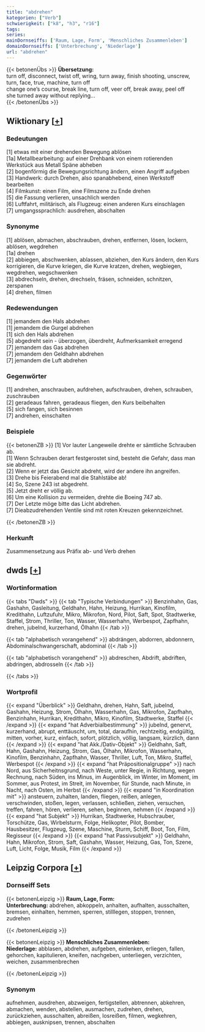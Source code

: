 ```yaml
---
title: "abdrehen"
kategorien: ["Verb"]
schwierigkeit: ["k8", "h3", "r16"]
tags:
series:
mainDornseiffs: ['Raum, Lage, Form', 'Menschliches Zusammenleben']
domainDornseiffs: ['Unterbrechung', 'Niederlage']
url: "abdrehen"
---
```


{{< betonenÜbs >}}
**Übersetzung:**  
turn off, disconnect, twist off, wring, turn away, finish shooting, unscrew, turn, face, true, machine, turn  off  
change one’s course, break line, turn off, veer off, break away, peel off  
she turned away without replying...  
{{< /betonenÜbs >}}

## Wiktionary [[+](https://de.wiktionary.org/wiki/abdrehen)]

### Bedeutungen
[1] etwas mit einer drehenden Bewegung ablösen  
[1a] Metallbearbeitung: auf einer Drehbank von einem rotierenden Werkstück aus Metall Späne abheben  
[2] bogenförmig die Bewegungsrichtung ändern, einen Angriff aufgeben  
[3] Handwerk: durch Drehen, also spanabhebend, einen Werkstoff bearbeiten  
[4] Filmkunst: einen Film, eine Filmszene zu Ende drehen  
[5] die Fassung verlieren, unsachlich werden  
[6] Luftfahrt, militärisch, als Flugzeug: einen anderen Kurs einschlagen  
[7] umgangssprachlich: ausdrehen, abschalten  

### Synonyme
[1] ablösen, abmachen, abschrauben, drehen, entfernen, lösen, lockern, ablösen, wegdrehen  
[1a] drehen  
[2] abbiegen, abschwenken, ablassen, abziehen, den Kurs ändern, den Kurs korrigieren, die Kurve kriegen, die Kurve kratzen, drehen, wegbiegen, wegdrehen, wegschwenken  
[3] abdrechseln, drehen, drechseln, fräsen, schneiden, schnitzen, zerspanen  
[4] drehen, filmen  

### Redewendungen
[1] jemandem den Hals abdrehen  
[1] jemandem die Gurgel abdrehen  
[1] sich den Hals abdrehen  
[5] abgedreht sein - überzogen, überdreht, Aufmerksamkeit erregend  
[7] jemandem das Gas abdrehen  
[7] jemandem den Geldhahn abdrehen  
[7] jemandem die Luft abdrehen  

### Gegenwörter
[1] andrehen, anschrauben, aufdrehen, aufschrauben, drehen, schrauben, zuschrauben  
[2] geradeaus fahren, geradeaus fliegen, den Kurs beibehalten  
[5] sich fangen, sich besinnen  
[7] andrehen, einschalten  

### Beispiele
{{< betonenZB >}}
[1] Vor lauter Langeweile drehte er sämtliche Schrauben ab.  
[1] Wenn Schrauben derart festgerostet sind, besteht die Gefahr, dass man sie abdreht.  
[2] Wenn er jetzt das Gesicht abdreht, wird der andere ihn angreifen.  
[3] Drehe bis Feierabend mal die Stahlstäbe ab!  
[4] So, Szene 243 ist abgedreht.  
[5] Jetzt dreht er völlig ab.  
[6] Um eine Kollision zu vermeiden, drehte die Boeing 747 ab.  
[7] Der Letzte möge bitte das Licht abdrehen.  
[7] Dieabzudrehenden Ventile sind mit roten Kreuzen gekennzeichnet.  

{{< /betonenZB >}}
### Herkunft
Zusammensetzung aus Präfix ab- und Verb drehen  



## dwds [[+](https://www.dwds.de/wb/abdrehen)]

### Wortinformation
{{< tabs "Dwds" >}}
{{< tab "Typische Verbindungen" >}}
Benzinhahn, Gas, Gashahn, Gasleitung, Geldhahn, Hahn, Heizung, Hurrikan, Kinofilm, Kredithahn, Luftzufuhr, Mikro, Mikrofon, Nord, Pilot, Saft, Spot, Stadtwerke, Staffel, Strom, Thriller, Ton, Wasser, Wasserhahn, Werbespot, Zapfhahn, drehen, jubelnd, kurzerhand, Ölhahn
{{< /tab >}}

{{< tab "alphabetisch vorangehend" >}}
abdrängen, abdorren, abdonnern, Abdominalschwangerschaft, abdominal
{{< /tab >}}

{{< tab "alphabetisch vorangehend" >}}
abdreschen, Abdrift, abdriften, abdringen, abdrosseln
{{< /tab >}}

{{< /tabs >}}

### Wortprofil
{{< expand "Überblick" >}} Geldhahn, drehen, Hahn, Saft, jubelnd, Gashahn, Heizung, Strom, Ölhahn, Wasserhahn, Gas, Mikrofon, Zapfhahn, Benzinhahn, Hurrikan, Kredithahn, Mikro, Kinofilm, Stadtwerke, Staffel {{< /expand >}}
{{< expand "hat Adverbialbestimmung" >}} jubelnd, genervt, kurzerhand, abrupt, enttäuscht, um, total, daraufhin, rechtzeitig, endgültig, mitten, vorher, kurz, einfach, sofort, plötzlich, völlig, langsam, kürzlich, dann {{< /expand >}}
{{< expand "hat Akk./Dativ-Objekt" >}} Geldhahn, Saft, Hahn, Gashahn, Heizung, Strom, Gas, Ölhahn, Mikrofon, Wasserhahn, Kinofilm, Benzinhahn, Zapfhahn, Wasser, Thriller, Luft, Ton, Mikro, Staffel, Werbespot {{< /expand >}}
{{< expand "hat Präpositionalgruppe" >}} nach Nord, aus Sicherheitnsgrund, nach Weste, unter Regie, in Richtung, wegen Rechnung, nach Süden, ins Minus, im Augenblick, im Winter, im Moment, im Sommer, aus Protest, im Streit, im November, für Stunde, nach Minute, in Nacht, nach Osten, im Herbst {{< /expand >}}
{{< expand "in Koordination mit" >}} ansteuern, zuhalten, landen, fliegen, reißen, anlegen, verschwinden, stoßen, legen, verlassen, schließen, ziehen, versuchen, treffen, fahren, hören, verlieren, sehen, beginnen, nehmen {{< /expand >}}
{{< expand "hat Subjekt" >}} Hurrikan, Stadtwerke, Hubschrauber, Torschütze, Gas, Wirbelsturm, Folge, Helikopter, Pilot, Bomber, Hausbesitzer, Flugzeug, Szene, Maschine, Sturm, Schiff, Boot, Ton, Film, Regisseur {{< /expand >}}
{{< expand "hat Passivsubjekt" >}} Geldhahn, Hahn, Mikrofon, Strom, Saft, Gashahn, Wasser, Heizung, Gas, Ton, Szene, Luft, Licht, Folge, Musik, Film {{< /expand >}}

## Leipzig Corpora [[+](https://corpora.uni-leipzig.de/en/res?word=abdrehen&corpusId=deu_newscrawl-public_2018)]

### Dornseiff Sets
{{< betonenLeipzig >}}
**Raum, Lage, Form:**  
**Unterbrechung:** abdrehen, abkoppeln, anhalten, aufhalten, ausschalten, bremsen, einhalten, hemmen, sperren, stilllegen, stoppen, trennen, zudrehen  

{{< /betonenLeipzig >}}


{{< betonenLeipzig >}}
**Menschliches Zusammenleben:**  
**Niederlage:** abblasen, abdrehen, aufgeben, einlenken, erliegen, fallen, gehorchen, kapitulieren, kneifen, nachgeben, unterliegen, verzichten, weichen, zusammenbrechen  

{{< /betonenLeipzig >}}

### Synonym
aufnehmen, ausdrehen, abzweigen, fertigstellen, abtrennen, abkehren, abmachen, wenden, abstellen, ausmachen, zudrehen, drehen, zurückziehen, ausschalten, abreißen, losreißen, filmen, wegkehren, abbiegen, ausknipsen, trennen, abschalten

